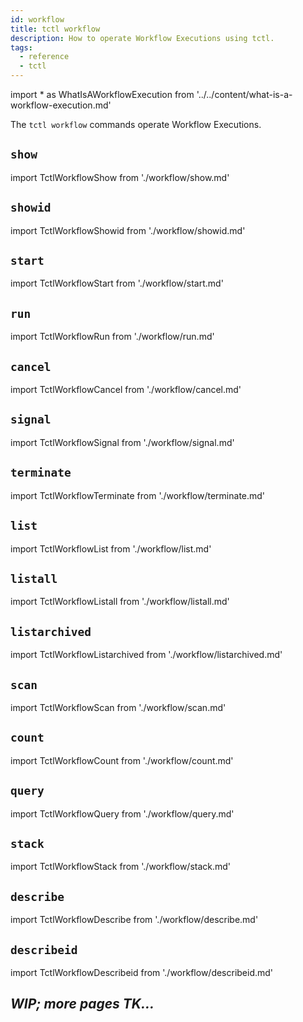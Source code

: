 ```yaml
---
id: workflow
title: tctl workflow
description: How to operate Workflow Executions using tctl.
tags:
  - reference
  - tctl
---
```


<!-- prettier-ignore -->
import * as WhatIsAWorkflowExecution from '../../content/what-is-a-workflow-execution.md'

The `tctl workflow` commands operate <preview page={WhatIsAWorkflowExecution}>Workflow Executions</preview>.

## `show`

import TctlWorkflowShow from './workflow/show.md'

<TctlWorkflowShow/>

## `showid`

import TctlWorkflowShowid from './workflow/showid.md'

<TctlWorkflowShowid/>

## `start`

import TctlWorkflowStart from './workflow/start.md'

<TctlWorkflowStart/>

## `run`

import TctlWorkflowRun from './workflow/run.md'

<TctlWorkflowRun/>

## `cancel`

import TctlWorkflowCancel from './workflow/cancel.md'

<TctlWorkflowCancel/>

## `signal`

import TctlWorkflowSignal from './workflow/signal.md'

<TctlWorkflowSignal/>

## `terminate`

import TctlWorkflowTerminate from './workflow/terminate.md'

<TctlWorkflowTerminate/>

## `list`

import TctlWorkflowList from './workflow/list.md'

<TctlWorkflowList/>

## `listall`

import TctlWorkflowListall from './workflow/listall.md'

<TctlWorkflowListall/>

## `listarchived`

import TctlWorkflowListarchived from './workflow/listarchived.md'

<TctlWorkflowListarchived/>

## `scan`

import TctlWorkflowScan from './workflow/scan.md'

<TctlWorkflowScan/>

## `count`

import TctlWorkflowCount from './workflow/count.md'

<TctlWorkflowCount/>

## `query`

import TctlWorkflowQuery from './workflow/query.md'

<TctlWorkflowQuery/>

## `stack`

import TctlWorkflowStack from './workflow/stack.md'

<TctlWorkflowStack/>

## `describe`

import TctlWorkflowDescribe from './workflow/describe.md'

<TctlWorkflowDescribe/>

## `describeid`

import TctlWorkflowDescribeid from './workflow/describeid.md'

<TctlWorkflowDescribeid/>

## _WIP; more pages TK..._
